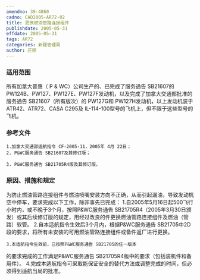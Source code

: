 ```yaml
---
amendno: 39-4860
cadno: CAD2005-AR72-02
title: 更换燃油管路连接组件
publishdate: 2005-05-31
effdate: 2005-05-31
tags: AR72
categories: 新疆管理局
author: 庄丽
---
```


### 适用范围 
所有加拿大普惠（ P & WC）公司生产的、已完成了服务通告 SB21607的PW124B、PW127、PW127E、PW127F发动机，以及完成了加拿大交通部批准的服务通告 SB21607（所有版次）的 PW127G和 PW127H发动机，以上发动机装于 ATR42、ATR72、CASA C295及 IL-114-100型号的飞机上，但不限于这些型号的飞机。

### 参考文件
    1.加拿大交通部适航指令 CF-2005-11，2005年 4月 22日；
    2. P&WC服务通告 SB21607及其修订版；

    3. P&WC服务通告 SB21705R4版及其修订版。

### 原因、措施和规定 
为防止燃油管路连接组件与燃油喷嘴安装方向不正确，从而引起漏油，导致发动机空中停车，要求完成以下工作，除非事先已完成： 
    1.自2005年5月16日起500飞行小时内，或不晚于3个月，按照P&WC服务通告 SB21705R4（2005年3月30日颁发）或其后续修订版的规定，用经过改良的件更换燃油管路连接组件及燃油（管路）软管。 
    2.自本适航指令生效后3个月内，根据P&WC服务通告 SB21705中2D段的要求，将所有未安装的可用燃油管路连接组件或备件返厂进行更换。 

    3.本适航指令生效前，已按照P&WC服务通告 SB21705的任一版本
     
的要求完成的工作满足P&WC服务通告 SB21705R4版中的要求（包括装机件和备用件）。 
    4.完成本适航指令可采取能保证安全的替代方法或调整完成的时间，但必须得到适航当局的批准。
